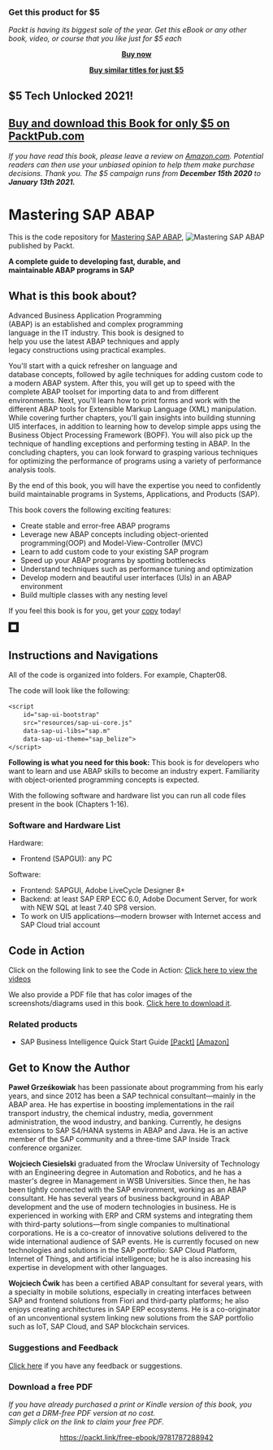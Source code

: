 
### Get this product for $5

<i>Packt is having its biggest sale of the year. Get this eBook or any other book, video, or course that you like just for $5 each</i>


<b><p align='center'>[Buy now](https://packt.link/9781787288942)</p></b>


<b><p align='center'>[Buy similar titles for just $5](https://subscription.packtpub.com/search)</p></b>


## $5 Tech Unlocked 2021!
[Buy and download this Book for only $5 on PacktPub.com](https://www.packtpub.com/product/mastering-sap-abap/9781787288942)
-----
*If you have read this book, please leave a review on [Amazon.com](https://www.amazon.com/gp/product/1787288943).     Potential readers can then use your unbiased opinion to help them make purchase decisions. Thank you. The $5 campaign         runs from __December 15th 2020__ to __January 13th 2021.__*

# Mastering SAP ABAP

<a href="https://www.packtpub.com/application-development/mastering-sap-abap?utm_source=github&utm_medium=repository&utm_campaign="><img src="https://www.packtpub.com/media/catalog/product/cache/e4d64343b1bc593f1c5348fe05efa4a6/b/0/b07080.png" alt="Mastering SAP ABAP" height="256px" align="right"></a>

This is the code repository for [Mastering SAP ABAP](https://www.packtpub.com/application-development/mastering-sap-abap?utm_source=github&utm_medium=repository&utm_campaign=), published by Packt.

**A complete guide to developing fast, durable, and maintainable ABAP programs in SAP**

## What is this book about?
Advanced Business Application Programming (ABAP) is an established and complex programming language in the IT industry. This book is designed to help you use the latest ABAP techniques and apply legacy constructions using practical examples.

You'll start with a quick refresher on language and database concepts, followed by agile techniques for adding custom code to a modern ABAP system. After this, you will get up to speed with the complete ABAP toolset for importing data to and from different environments. Next, you'll learn how to print forms and work with the different ABAP tools for Extensible Markup Language (XML) manipulation. While covering further chapters, you'll gain insights into building stunning UI5 interfaces, in addition to learning how to develop simple apps using the Business Object Processing Framework (BOPF). You will also pick up the technique of handling exceptions and performing testing in ABAP. In the concluding chapters, you can look forward to grasping various techniques for optimizing the performance of programs using a variety of performance analysis tools.

By the end of this book, you will have the expertise you need to confidently build maintainable programs in Systems, Applications, and Products (SAP).

This book covers the following exciting features:
- Create stable and error-free ABAP programs
- Leverage new ABAP concepts including object-oriented programming(OOP) and Model-View-Controller (MVC)
- Learn to add custom code to your existing SAP program
- Speed up your ABAP programs by spotting bottlenecks
- Understand techniques such as performance tuning and optimization
- Develop modern and beautiful user interfaces (UIs) in an ABAP environment
- Build multiple classes with any nesting level

If you feel this book is for you, get your [copy](https://www.amazon.com/dp/1787288943) today!

<a href="https://www.packtpub.com/?utm_source=github&utm_medium=banner&utm_campaign=GitHubBanner"><img src="https://raw.githubusercontent.com/PacktPublishing/GitHub/master/GitHub.png" 
alt="https://www.packtpub.com/" border="5" /></a>

## Instructions and Navigations
All of the code is organized into folders. For example, Chapter08.

The code will look like the following:
```
<script
    id="sap-ui-bootstrap"
    src="resources/sap-ui-core.js"
    data-sap-ui-libs="sap.m"
    data-sap-ui-theme="sap_belize">
</script>
```

**Following is what you need for this book:**
This book is for developers who want to learn and use ABAP skills to become an industry expert. Familiarity with object-oriented programming concepts is expected.

With the following software and hardware list you can run all code files present in the book (Chapters 1-16).
### Software and Hardware List
Hardware:
- Frontend (SAPGUI): any PC

Software:
- Frontend: SAPGUI, Adobe LiveCycle Designer 8+
- Backend: at least SAP ERP ECC 6.0, Adobe Document Server, for work with NEW SQL at least 7.40 SP8 version.
- To work on UI5 applications—modern browser with Internet access and SAP Cloud trial account

## Code in Action

Click on the following link to see the Code in Action: [Click here to view the videos](http://bit.ly/2M4ILyK)

We also provide a PDF file that has color images of the screenshots/diagrams used in this book. [Click here to download it](https://www.packtpub.com/sites/default/files/downloads/9781787288942_ColorImages.pdf).

### Related products
* SAP Business Intelligence Quick Start Guide [[Packt]](https://www.packtpub.com/big-data-and-business-intelligence/sap-business-intelligence-quick-start-guide?utm_source=github&utm_medium=repository&utm_campaign=) [[Amazon]](https://www.amazon.com/dp/1789346207)

## Get to Know the Author
**Paweł Grześkowiak**
has been passionate about programming from his early years, and since 2012  has been a SAP technical consultant—mainly in the ABAP area. He has expertise in boosting implementations in the rail transport industry, the chemical industry, media, government administration, the wood industry, and banking. Currently, he designs extensions to SAP S4/HANA systems in ABAP and Java. He is an active member of the SAP community and a three-time SAP Inside Track conference organizer.

**Wojciech Ciesielski**
graduated from the Wroclaw University of Technology with an Engineering degree in Automation and Robotics, and he has a master's degree in Management in WSB Universities. Since then, he has been tightly connected with the SAP environment, working as an ABAP consultant. He has several years of business background in ABAP development and the use of modern technologies in business. He is experienced in working with ERP and CRM systems and integrating them with third-party solutions—from single companies to multinational corporations. He is a co-creator of innovative solutions delivered to the wide international audience of SAP events. He is currently focused on new technologies and solutions in the SAP portfolio: SAP Cloud Platform, Internet of Things, and artificial intelligence; but he is also increasing his expertise in development with other languages.

**Wojciech Ćwik**
has been a certified ABAP consultant for several years, with a specialty in mobile solutions, especially in creating interfaces between SAP and frontend solutions from Fiori and third-party platforms; he also enjoys creating architectures in SAP ERP ecosystems. He is a co-originator of an unconventional system linking new solutions from the SAP portfolio such as IoT, SAP Cloud, and SAP blockchain services.

### Suggestions and Feedback
[Click here](https://docs.google.com/forms/d/e/1FAIpQLSdy7dATC6QmEL81FIUuymZ0Wy9vH1jHkvpY57OiMeKGqib_Ow/viewform) if you have any feedback or suggestions.


### Download a free PDF

 <i>If you have already purchased a print or Kindle version of this book, you can get a DRM-free PDF version at no cost.<br>Simply click on the link to claim your free PDF.</i>
<p align="center"> <a href="https://packt.link/free-ebook/9781787288942">https://packt.link/free-ebook/9781787288942 </a> </p>